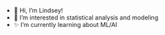 - 👋 Hi, I’m Lindsey!
- 👀 I’m interested in statistical analysis and modeling
- ✨ I’m currently learning about ML/AI

<!---
lkdgooch/lkdgooch is a ✨ special ✨ repository because its `README.md` (this file) appears on your GitHub profile.
You can click the Preview link to take a look at your changes.
--->
